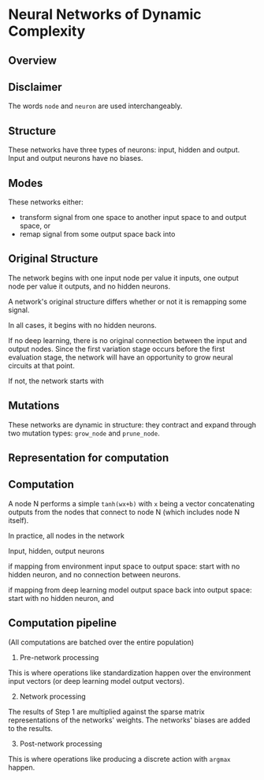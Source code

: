 # Neural Networks of Dynamic Complexity

## Overview

Disclaimer
----------

The words `node` and `neuron` are used interchangeably.

Structure
---------

These networks have three types of neurons: input, hidden and output.
Input and output neurons have no biases.

Modes
-----

These networks either:
- transform signal from one space to another input space to and output space, or
- remap signal from some output space back into  

Original Structure
------------------

The network begins with one input node per value it inputs, one output node per value it outputs, and no hidden neurons.



A network's original structure differs whether or not it is remapping some signal.

In all cases, it begins with no hidden neurons.

If no deep learning, there is no original connection between the input and output nodes.
Since the first variation stage occurs before the first evaluation stage, the network will have an opportunity to grow neural circuits at that point.

If not, the network starts with 

Mutations
---------

These networks are dynamic in structure: they contract and expand through two mutation types: `grow_node` and `prune_node`.

Representation for computation
------------------------------



Computation
-----------

A node N performs a simple `tanh(wx+b)` with `x` being a vector concatenating outputs from the nodes that connect to node N (which includes node N itself).

In practice, all nodes in the network

Input, hidden, output neurons



if mapping from environment input space to output space:
start with no hidden neuron, and no connection between neurons.

if mapping from deep learning model output space back into output space:
start with no hidden neuron, and 

## Computation pipeline

(All computations are batched over the entire population)

1. Pre-network processing

This is where operations like standardization happen over the environment input vectors (or deep learning model output vectors).

2. Network processing

The results of Step 1 are multiplied against the sparse matrix representations of the networks' weights. The networks' biases are added to the results.

3. Post-network processing

This is where operations like producing a discrete action with `argmax` happen.